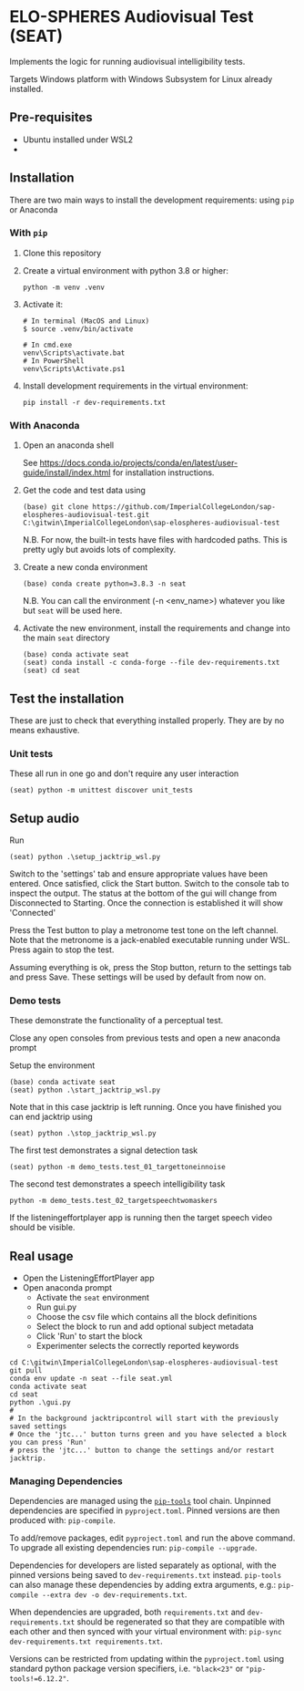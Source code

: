 # ELO-SPHERES Audiovisual Test (SEAT)

Implements the logic for running audiovisual intelligibility tests.

Targets Windows platform with Windows Subsystem for Linux already installed.

## Pre-requisites
- Ubuntu installed under WSL2
- 

## Installation

There are two main ways to install the development requirements: using `pip` or Anaconda

### With `pip`

1. Clone this repository
1. Create a virtual environment with python 3.8 or higher:
    ```
    python -m venv .venv
    ```

1. Activate it:
    ```
    # In terminal (MacOS and Linux)
    $ source .venv/bin/activate
    ```
    ```
    # In cmd.exe
    venv\Scripts\activate.bat
    # In PowerShell
    venv\Scripts\Activate.ps1
    ```

1. Install development requirements in the virtual environment:
    ```
    pip install -r dev-requirements.txt
    ```

### With Anaconda

1. Open an anaconda shell

    See https://docs.conda.io/projects/conda/en/latest/user-guide/install/index.html for installation instructions.

1. Get the code and test data using
    ```
    (base) git clone https://github.com/ImperialCollegeLondon/sap-elospheres-audiovisual-test.git C:\gitwin\ImperialCollegeLondon\sap-elospheres-audiovisual-test
    ```
    N.B. For now, the built-in tests have files with hardcoded paths. This is pretty ugly but avoids lots of complexity.

1. Create a new conda environment
    ```
    (base) conda create python=3.8.3 -n seat
    ```
    N.B. You can call the environment (-n \<env_name\>) whatever you like but `seat` will be used here.

2. Activate the new environment, install the requirements and change into the main `seat` directory
    ```
    (base) conda activate seat
    (seat) conda install -c conda-forge --file dev-requirements.txt
    (seat) cd seat
    ```

## Test the installation
These are just to check that everything installed properly. They are by no means exhaustive.

### Unit tests
These all run in one go and don't require any user interaction
```
(seat) python -m unittest discover unit_tests
```

## Setup audio
Run
```
(seat) python .\setup_jacktrip_wsl.py
```
Switch to the 'settings' tab and ensure appropriate values have been entered.
Once satisfied, click the Start button. Switch to the console tab to inspect the
output. The status at the bottom of the gui will change from Disconnected to
Starting. Once the connection is established it will show 'Connected'

Press the Test button to play a metronome test tone on the left channel. Note
that the metronome is a jack-enabled executable running under WSL. Press again
to stop the test.

Assuming everything is ok, press the Stop button, return to the settings tab and
press Save. These settings will be used by default from now on.


### Demo tests
These demonstrate the functionality of a perceptual test.

Close any open consoles from previous tests and open a new anaconda prompt

Setup the environment
```
(base) conda activate seat
(seat) python .\start_jacktrip_wsl.py
```
Note that in this case jacktrip is left running. Once you have finished you can
end jacktrip using
```
(seat) python .\stop_jacktrip_wsl.py
```


The first test demonstrates a signal detection task
```
(seat) python -m demo_tests.test_01_targettoneinnoise
```

The second test demonstrates a speech intelligibility task
```
python -m demo_tests.test_02_targetspeechtwomaskers
```
If the listeningeffortplayer app is running then the target speech video should be visible.


## Real usage

- Open the ListeningEffortPlayer app
- Open anaconda prompt
  - Activate the `seat` environment
  - Run gui.py
  - Choose the csv file which contains all the block definitions
  - Select the block to run and add optional subject metadata
  - Click 'Run' to start the block
  - Experimenter selects the correctly reported keywords

```
cd C:\gitwin\ImperialCollegeLondon\sap-elospheres-audiovisual-test
git pull
conda env update -n seat --file seat.yml
conda activate seat
cd seat
python .\gui.py
#
# In the background jacktripcontrol will start with the previously saved settings
# Once the 'jtc...' button turns green and you have selected a block you can press 'Run'
# press the 'jtc...' button to change the settings and/or restart jacktrip.
```

### Managing Dependencies
Dependencies are managed using the [`pip-tools`] tool chain. Unpinned dependencies are specified in `pyproject.toml`. Pinned versions are then produced with: `pip-compile`.

To add/remove packages, edit `pyproject.toml` and run the above command. To upgrade all existing dependencies run: `pip-compile --upgrade`.

Dependencies for developers are listed separately as optional, with the pinned versions being saved to `dev-requirements.txt` instead. `pip-tools` can also manage these dependencies by adding extra arguments, e.g.: `pip-compile --extra dev -o dev-requirements.txt`.

When dependencies are upgraded, both `requirements.txt` and `dev-requirements.txt` should be regenerated so that they are compatible with each other and then synced with your virtual environment with: `pip-sync dev-requirements.txt requirements.txt`.

Versions can be restricted from updating within the `pyproject.toml` using standard python package version specifiers, i.e. `"black<23"` or `"pip-tools!=6.12.2"`.

[`pip-tools`]: https://pip-tools.readthedocs.io/en/latest/


<!--
Deprecated
### Manual tests
These test basic functionality and require user interaction.

Check the gui system is working. A window should pop up. No specific values need to be entered. Press cancel or close the window to move onto the finish the test.
```
(seat) python -m manual_tests.test_pysimplegui
```

Check the audio system is working. Prompts will guide you. A GUI will be shown where settings can be adjusted, if required. Four console windows show the output of
the jack/jacktrip processes. Once everything is running a metronome is used to test the audio works.
```
(seat) python -m manual_tests.test_jacktrip_audio
```
-->
